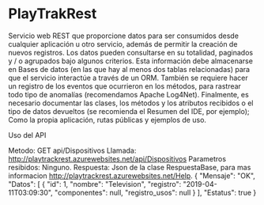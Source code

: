 # PlayTrakRest
Servicio web REST que proporcione datos para ser consumidos desde cualquier aplicación u otro servicio, además de permitir la creación de nuevos registros. Los datos pueden consultarse en su totalidad, paginados y / o agrupados bajo algunos criterios. Esta información debe almacenarse en Bases de datos (en las que hay al menos dos tablas relacionadas) para que el servicio interactúe a través de un ORM. También se requiere hacer un registro de los eventos que ocurrieron en los métodos, para rastrear todo tipo de anomalías (recomendamos Apache Log4Net). Finalmente, es necesario documentar las clases, los métodos y los atributos recibidos o el tipo de datos devueltos (se recomienda el Resumen del IDE, por ejemplo); Como la propia aplicación, rutas públicas y ejemplos de uso.

Uso del API

Metodo: GET api/Dispositivos
Llamada: http://playtrackrest.azurewebsites.net/api/Dispositivos
Parametros resibidos: Ninguno.
Respuesta: Json de la clase RespuestaBase, para mas informacion http://playtrackrest.azurewebsites.net/Help.
    {
        "Mensaje": "OK",
        "Datos": [
            {
                "id": 1,
                "nombre": "Television",
                "registro": "2019-04-11T03:09:30",
                "componentes": null,
                "registro_usos": null
            }
        ],
        "Estatus": true
    }
